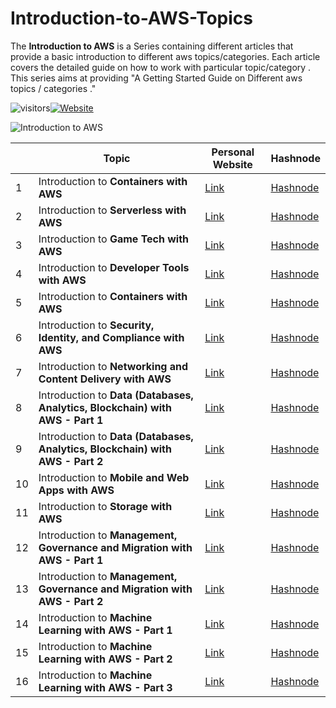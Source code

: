 # Introduction-to-AWS-Topics

The **Introduction to AWS** is a Series containing different articles that provide a basic introduction to different aws topics/categories. Each article covers the detailed guide on how to work with particular topic/category . This series aims at providing "A Getting Started Guide on Different aws topics / categories ."

![visitors](https://visitor-badge.glitch.me/badge?page_id=/AditModi/Introduction-to-AWS-Topics)[![Website](https://img.shields.io/website?label=Dev.to&up_message=@aditmodi&url=https%3A%2F%2Fdev.to/aditmodi)](https://dev.to/aditmodi) 

![Introduction to AWS](https://user-images.githubusercontent.com/48589838/177519114-c128fa9b-1a45-481a-993e-bb47dae227c0.jpg)


|               | Topic        | Personal Website | Hashnode     | 
| ------------  | ------------ | ---------------- | ------------ |
|  1 | Introduction to **Containers with AWS** |[ Link ]() |[ Hashnode ]()
|  2 | Introduction to **Serverless with AWS** |[ Link ]() |[ Hashnode ]()
|  3 | Introduction to **Game Tech with AWS** |[ Link ]() |[ Hashnode ]()
|  4 | Introduction to **Developer Tools with AWS** |[ Link ]() |[ Hashnode ]()
|  5 | Introduction to **Containers with AWS** |[ Link ]() |[ Hashnode ]()
|  6 | Introduction to **Security, Identity, and Compliance with AWS** |[ Link ]() |[ Hashnode ]()
|  7 | Introduction to **Networking and Content Delivery with AWS** |[ Link ]() |[ Hashnode ]()
|  8 | Introduction to **Data (Databases, Analytics, Blockchain) with AWS - Part 1** |[ Link ]() |[ Hashnode ]()
|  9 | Introduction to **Data (Databases, Analytics, Blockchain) with AWS - Part 2** |[ Link ]() |[ Hashnode ]()
|  10 | Introduction to **Mobile and Web Apps with AWS** |[ Link ]() |[ Hashnode ]()
|  11 | Introduction to **Storage with AWS** |[ Link ]() |[ Hashnode ]()
|  12 | Introduction to **Management, Governance and Migration with AWS - Part 1** |[ Link ]() |[ Hashnode ]()
|  13 | Introduction to **Management, Governance and Migration with AWS - Part 2** |[ Link ]() |[ Hashnode ]()
|  14 | Introduction to **Machine Learning with AWS - Part 1** |[ Link ]() |[ Hashnode ]()
|  15 | Introduction to **Machine Learning with AWS - Part 2** |[ Link ]() |[ Hashnode ]()
|  16 | Introduction to **Machine Learning with AWS - Part 3** |[ Link ]() |[ Hashnode ]()
